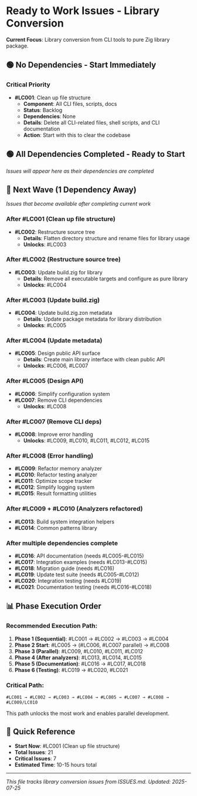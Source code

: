 # Ready to Work Issues - Library Conversion

**Current Focus**: Library conversion from CLI tools to pure Zig library package.

## 🟢 No Dependencies - Start Immediately

### Critical Priority

- **#LC001**: Clean up file structure
  - **Component**: All CLI files, scripts, docs
  - **Status**: Backlog
  - **Dependencies**: None
  - **Details**: Delete all CLI-related files, shell scripts, and CLI documentation
  - **Action**: Start with this to clear the codebase

## 🟢 All Dependencies Completed - Ready to Start

*Issues will appear here as their dependencies are completed*

## 🔄 Next Wave (1 Dependency Away)

*Issues that become available after completing current work*

### After #LC001 (Clean up file structure)
- **#LC002**: Restructure source tree
  - **Details**: Flatten directory structure and rename files for library usage
  - **Unlocks**: #LC003

### After #LC002 (Restructure source tree)
- **#LC003**: Update build.zig for library
  - **Details**: Remove all executable targets and configure as pure library
  - **Unlocks**: #LC004

### After #LC003 (Update build.zig)
- **#LC004**: Update build.zig.zon metadata
  - **Details**: Update package metadata for library distribution
  - **Unlocks**: #LC005

### After #LC004 (Update metadata)
- **#LC005**: Design public API surface
  - **Details**: Create main library interface with clean public API
  - **Unlocks**: #LC006, #LC007

### After #LC005 (Design API)
- **#LC006**: Simplify configuration system
- **#LC007**: Remove CLI dependencies
  - **Unlocks**: #LC008

### After #LC007 (Remove CLI deps)
- **#LC008**: Improve error handling
  - **Unlocks**: #LC009, #LC010, #LC011, #LC012, #LC015

### After #LC008 (Error handling)
- **#LC009**: Refactor memory analyzer
- **#LC010**: Refactor testing analyzer
- **#LC011**: Optimize scope tracker
- **#LC012**: Simplify logging system
- **#LC015**: Result formatting utilities

### After #LC009 + #LC010 (Analyzers refactored)
- **#LC013**: Build system integration helpers
- **#LC014**: Common patterns library

### After multiple dependencies complete
- **#LC016**: API documentation (needs #LC005-#LC015)
- **#LC017**: Integration examples (needs #LC013-#LC015)
- **#LC018**: Migration guide (needs #LC016)
- **#LC019**: Update test suite (needs #LC005-#LC012)
- **#LC020**: Integration testing (needs #LC019)
- **#LC021**: Documentation testing (needs #LC016-#LC018)

## 📊 Phase Execution Order

### Recommended Execution Path:

1. **Phase 1 (Sequential)**: #LC001 → #LC002 → #LC003 → #LC004
2. **Phase 2 Start**: #LC005 → (#LC006, #LC007 parallel) → #LC008
3. **Phase 3 (Parallel)**: #LC009, #LC010, #LC011, #LC012
4. **Phase 4 (After analyzers)**: #LC013, #LC014, #LC015
5. **Phase 5 (Documentation)**: #LC016 → #LC017, #LC018
6. **Phase 6 (Testing)**: #LC019 → #LC020, #LC021

### Critical Path:
```
#LC001 → #LC002 → #LC003 → #LC004 → #LC005 → #LC007 → #LC008 → #LC009/LC010
```

This path unlocks the most work and enables parallel development.

## 🎯 Quick Reference

- **Start Now**: #LC001 (Clean up file structure)
- **Total Issues**: 21
- **Critical Issues**: 7
- **Estimated Time**: 10-15 hours total

---

*This file tracks library conversion issues from ISSUES.md. Updated: 2025-07-25*